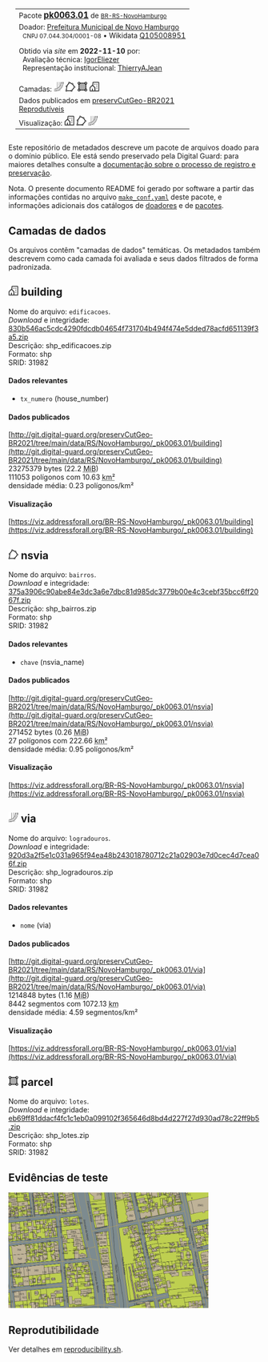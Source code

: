 <aside>
<table align="right" style="padding: 1em">
<tr><td>Pacote <a target="_git" title="link canônico para o git deste pacote" href="http://git.digital-guard.org/preserv-BR/blob/main/data/RS/NovoHamburgo/_pk0063.01"><big><b>pk0063.01</b></big></a> de <small><a target="_osmcodes" title="Jurisdição" href="https://osm.codes/BR-RS-NovoHamburgo">BR-RS-NovoHamburgo</a></small>
</td></tr>
<tr><td>
Doador: <a rel="external" target="_doador" href="https://www.novohamburgo.rs.gov.br/">Prefeitura Municipal de Novo Hamburgo</a>
<br/>&nbsp; <small>CNPJ 07.044.304/0001-08</small> • Wikidata <a rel="external" target="_doador" title="link descritor Wikidata do doador" href="https://www.wikidata.org/wiki/Q105008951">Q105008951</a></small><br/>

Obtido via <i>site</i> em <b>2022-11-10</b> por:
<br/>&nbsp; Avaliação técnica: <a rel="external" target="_gitPerson" title="usuário Git" href="https://github.com/IgorEliezer">IgorEliezer</a>
<br/>&nbsp; Representação institucional: <a rel="external" target="_gitPerson" title="usuário Git" href="https://github.com/ThierryAJean">ThierryAJean</a><br/>
</td></tr>
<tr><td>Camadas: <a title="via" href="#-via"><img src="https://raw.githubusercontent.com/digital-guard/preserv/main/docs/assets/layerIcon-via.png" alt="via" width="20"/></a> <a title="nsvia" href="#-nsvia"><img src="https://raw.githubusercontent.com/digital-guard/preserv/main/docs/assets/layerIcon-nsvia.png" alt="nsvia" width="20"/></a> <a title="parcel" href="#-parcel"><img src="https://raw.githubusercontent.com/digital-guard/preserv/main/docs/assets/layerIcon-parcel.png" alt="parcel" width="20"/></a> <a title="building" href="#-building"><img src="https://raw.githubusercontent.com/digital-guard/preserv/main/docs/assets/layerIcon-building.png" alt="building" width="20"/></a> </td></tr>
<tr><td>Dados publicados em <a href="http://git.digital-guard.org/preservCutGeo-BR2021/tree/main/data/RS/NovoHamburgo/_pk0063.01">preservCutGeo-BR2021</a><br/><a href="#reprodutibilidade">Reprodutíveis</a></td></tr>
<tr><td>Visualização: <a title="building" href="https://viz.addressforall.org/BR-RS-NovoHamburgo/_pk0063.01/building"><img src="https://raw.githubusercontent.com/digital-guard/preserv/main/docs/assets/layerIcon-building.png" alt="building" width="20"/></a> <a title="nsvia" href="https://viz.addressforall.org/BR-RS-NovoHamburgo/_pk0063.01/nsvia"><img src="https://raw.githubusercontent.com/digital-guard/preserv/main/docs/assets/layerIcon-nsvia.png" alt="nsvia" width="20"/></a> <a title="via" href="https://viz.addressforall.org/BR-RS-NovoHamburgo/_pk0063.01/via"><img src="https://raw.githubusercontent.com/digital-guard/preserv/main/docs/assets/layerIcon-via.png" alt="via" width="20"/></a> </td></tr>
</table>
</aside>

<section>

Este repositório de metadados descreve um pacote de arquivos doado para o domínio público. Ele está sendo preservado pela Digital Guard: para maiores detalhes consulte a [documentação sobre o processo de registro e preservação](https://wiki.addressforall.org/doc/Documentação_Digital-guard).

Nota. O presente documento README foi gerado por software a partir das informações contidas no arquivo [`make_conf.yaml`](http://git.digital-guard.org/preserv-BR/blob/main/data/RS/NovoHamburgo/_pk0063.01/make_conf.yaml) deste pacote, e informações adicionais dos catálogos de [doadores](https://git.digital-guard.org/preserv-BR/blob/main/data/donor.csv) e de [pacotes](https://git.digital-guard.org/preserv-BR/blob/main/data/donatedPack.csv).

# Camadas de dados

Os arquivos contêm "camadas de dados" temáticas. Os metadados também descrevem como cada camada foi avaliada e seus dados filtrados de forma padronizada.

## <img src="https://raw.githubusercontent.com/digital-guard/preserv/main/docs/assets/layerIcon-building.png" alt="building" width="20"/> building

Nome do arquivo: `edificacoes`.<br/>*Download* e integridade: [830b546ac5cdc4290fdcdb04654f731704b494f474e5dded78acfd651139f3a5.zip](http://dl.digital-guard.org/830b546ac5cdc4290fdcdb04654f731704b494f474e5dded78acfd651139f3a5.zip)<br/>Descrição: shp_edificacoes.zip<br/>Formato: shp<br/>SRID: 31982

#### Dados relevantes
* `tx_numero` (house_number)

#### Dados publicados
[http://git.digital-guard.org/preservCutGeo-BR2021/tree/main/data/RS/NovoHamburgo/_pk0063.01/building](http://git.digital-guard.org/preservCutGeo-BR2021/tree/main/data/RS/NovoHamburgo/_pk0063.01/building)<br/>23275379 bytes (22.2 <abbr title="mebibyte">MiB</abbr>)<br/>111053 polígonos com 10.63 <abbr title="quilômetros quadrados">km²</abbr><br/>densidade média: 0.23 polígonos/km²

#### Visualização
[https://viz.addressforall.org/BR-RS-NovoHamburgo/_pk0063.01/building](https://viz.addressforall.org/BR-RS-NovoHamburgo/_pk0063.01/building)
## <img src="https://raw.githubusercontent.com/digital-guard/preserv/main/docs/assets/layerIcon-nsvia.png" alt="nsvia" width="20"/> nsvia

Nome do arquivo: `bairros`.<br/>*Download* e integridade: [375a3906c90abe84e3dc3a6e7dbc81d985dc3779b00e4c3cebf35bcc6ff2067f.zip](http://dl.digital-guard.org/375a3906c90abe84e3dc3a6e7dbc81d985dc3779b00e4c3cebf35bcc6ff2067f.zip)<br/>Descrição: shp_bairros.zip<br/>Formato: shp<br/>SRID: 31982

#### Dados relevantes
* `chave` (nsvia_name)

#### Dados publicados
[http://git.digital-guard.org/preservCutGeo-BR2021/tree/main/data/RS/NovoHamburgo/_pk0063.01/nsvia](http://git.digital-guard.org/preservCutGeo-BR2021/tree/main/data/RS/NovoHamburgo/_pk0063.01/nsvia)<br/>271452 bytes (0.26 <abbr title="mebibyte">MiB</abbr>)<br/>27 polígonos com 222.66 <abbr title="quilômetros quadrados">km²</abbr><br/>densidade média: 0.95 polígonos/km²

#### Visualização
[https://viz.addressforall.org/BR-RS-NovoHamburgo/_pk0063.01/nsvia](https://viz.addressforall.org/BR-RS-NovoHamburgo/_pk0063.01/nsvia)
## <img src="https://raw.githubusercontent.com/digital-guard/preserv/main/docs/assets/layerIcon-via.png" alt="via" width="20"/> via

Nome do arquivo: `logradouros`.<br/>*Download* e integridade: [920d3a2f5e1c031a965f94ea48b243018780712c21a02903e7d0cec4d7cea06f.zip](http://dl.digital-guard.org/920d3a2f5e1c031a965f94ea48b243018780712c21a02903e7d0cec4d7cea06f.zip)<br/>Descrição: shp_logradouros.zip<br/>Formato: shp<br/>SRID: 31982

#### Dados relevantes
* `nome` (via)

#### Dados publicados
[http://git.digital-guard.org/preservCutGeo-BR2021/tree/main/data/RS/NovoHamburgo/_pk0063.01/via](http://git.digital-guard.org/preservCutGeo-BR2021/tree/main/data/RS/NovoHamburgo/_pk0063.01/via)<br/>1214848 bytes (1.16 <abbr title="mebibyte">MiB</abbr>)<br/>8442 segmentos com 1072.13 <abbr title="quilômetros">km</abbr><br/>densidade média: 4.59 segmentos/km²

#### Visualização
[https://viz.addressforall.org/BR-RS-NovoHamburgo/_pk0063.01/via](https://viz.addressforall.org/BR-RS-NovoHamburgo/_pk0063.01/via)
## <img src="https://raw.githubusercontent.com/digital-guard/preserv/main/docs/assets/layerIcon-parcel.png" alt="parcel" width="20"/> parcel

Nome do arquivo: `lotes`.<br/>*Download* e integridade: [eb69ff81ddacf4fc1c1eb0a099102f365646d8bd4d227f27d930ad78c22ff9b5.zip](http://dl.digital-guard.org/eb69ff81ddacf4fc1c1eb0a099102f365646d8bd4d227f27d930ad78c22ff9b5.zip)<br/>Descrição: shp_lotes.zip<br/>Formato: shp<br/>SRID: 31982

# Evidências de teste
<img src="qgis.png" width="400"/>

</section>
<section>

# Reprodutibilidade

Ver detalhes em [reproducibility.sh](reproducibility.sh).

</section>

